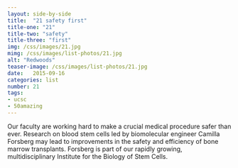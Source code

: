 ```yaml
---
layout: side-by-side
title:  "21 safety first"
title-one: "21"
title-two: "safety"
title-three: "first"
img: /css/images/21.jpg
mimg: /css/images/list-photos/21.jpg
alt: "Redwoods"
teaser-image: /css/images/list-photos/21.jpg
date:   2015-09-16
categories: list
number: 21
tags:
- ucsc
- 50amazing
---
```

Our faculty are working hard to make a crucial medical procedure safer than ever. Research on blood stem cells led by biomolecular engineer Camilla Forsberg may lead to improvements in the safety and efficiency of bone marrow transplants. Forsberg is part of our rapidly growing, multidisciplinary Institute for the Biology of Stem Cells.